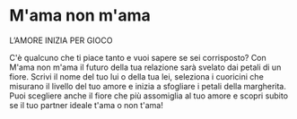 M'ama non m'ama
=============

L’AMORE INIZIA PER GIOCO

C'è qualcuno che ti piace tanto e vuoi sapere se sei corrisposto? Con M'ama non m'ama il futuro della tua relazione sarà svelato dai petali di un fiore. Scrivi il nome del tuo lui o della tua lei, seleziona i cuoricini che misurano il livello del tuo amore e inizia a sfogliare i petali della margherita. Puoi scegliere anche il fiore che più assomiglia al tuo amore e scopri subito se il tuo partner ideale t'ama o non t'ama!


